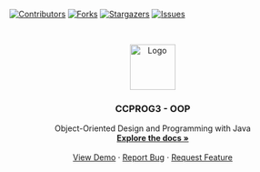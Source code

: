 <!--
*** Thanks for checking out the Best-README-Template. If you have a suggestion
*** that would make this better, please fork the repo and create a pull request
*** or simply open an issue with the tag "enhancement".
*** Thanks again! Now go create something AMAZING! :D
***
***
***
*** To avoid retyping too much info. Do a search and replace for the following:
*** yazninja, CCPROG3, yazninjaa, email, CCPROG3 - OOP, project_description
-->



<!-- PROJECT SHIELDS -->
<!--
*** I'm using markdown "reference style" links for readability.
*** Reference links are enclosed in brackets [ ] instead of parentheses ( ).
*** See the bottom of this document for the declaration of the reference variables
*** for contributors-url, forks-url, etc. This is an optional, concise syntax you may use.
*** https://www.markdownguide.org/basic-syntax/#reference-style-links
-->
[![Contributors][contributors-shield]][contributors-url]
[![Forks][forks-shield]][forks-url]
[![Stargazers][stars-shield]][stars-url]
[![Issues][issues-shield]][issues-url]



<!-- PROJECT LOGO -->
<br />
<p align="center">
  <a href="https://github.com/yazninja/CCPROG3">
    <img src="https://brandslogo.net/wp-content/uploads/2013/03/java-eps-vector-logo.png" alt="Logo" width="80" height="80">
  </a>

  <h3 align="center">CCPROG3 - OOP</h3>

  <p align="center">
    Object-Oriented Design and Programming with Java
    <br />
    <a href="https://github.com/yazninja/CCPROG3"><strong>Explore the docs »</strong></a>
    <br />
    <br />
    <a href="https://github.com/yazninja/CCPROG3">View Demo</a>
    ·
    <a href="https://github.com/yazninja/CCPROG3/issues">Report Bug</a>
    ·
    <a href="https://github.com/yazninja/CCPROG3/issues">Request Feature</a>
  </p>
</p>



<!-- TABLE OF CONTENTS -->
<!--
<details open="open">
  <summary><h2 style="display: inline-block">Table of Contents</h2></summary>
  <ol>
    <li>
      <a href="#about-the-project">About The Project</a>
      <ul>
        <li><a href="#built-with">Built With</a></li>
      </ul>
    </li>
    <li>
      <a href="#getting-started">Getting Started</a>
      <ul>
        <li><a href="#prerequisites">Prerequisites</a></li>
        <li><a href="#installation">Installation</a></li>
      </ul>
    </li>
    <li><a href="#usage">Usage</a></li>
    <li><a href="#roadmap">Roadmap</a></li>
    <li><a href="#contributing">Contributing</a></li>
    <li><a href="#license">License</a></li>
    <li><a href="#contact">Contact</a></li>
    <li><a href="#acknowledgements">Acknowledgements</a></li>
  </ol>
</details>



<!-- ABOUT THE PROJECT -->
<!--
## About The Project

[![Product Name Screen Shot][product-screenshot]](https://example.com)

Here's a blank template to get started:
**To avoid retyping too much info. Do a search and replace with your text editor for the following:**
`yazninja`, `CCPROG3`, `yazninjaa`, `email`, `CCPROG3 - OOP`, `project_description`


### Built With

* []()
* []()
* []()



<!-- GETTING STARTED -->
<!--
## Getting Started

To get a local copy up and running follow these simple steps.

### Prerequisites

This is an example of how to list things you need to use the software and how to install them.
* npm
  ```sh
  npm install npm@latest -g
  ```

### Installation

1. Clone the repo
   ```sh
   git clone https://github.com/yazninja/CCPROG3.git
   ```
2. Install NPM packages
   ```sh
   npm install
   ```



<!-- USAGE EXAMPLES -->
<!--
## Usage

Use this space to show useful examples of how a project can be used. Additional screenshots, code examples and demos work well in this space. You may also link to more resources.

_For more examples, please refer to the [Documentation](https://example.com)_



<!-- ROADMAP -->
<!--
## Roadmap

See the [open issues](https://github.com/yazninja/CCPROG3/issues) for a list of proposed features (and known issues).



<!-- CONTRIBUTING -->
<!--
## Contributing

Contributions are what make the open source community such an amazing place to be learn, inspire, and create. Any contributions you make are **greatly appreciated**.

1. Fork the Project
2. Create your Feature Branch (`git checkout -b feature/AmazingFeature`)
3. Commit your Changes (`git commit -m 'Add some AmazingFeature'`)
4. Push to the Branch (`git push origin feature/AmazingFeature`)
5. Open a Pull Request



<!-- LICENSE -->
<!--
## License

Distributed under the MIT License. See `LICENSE` for more information.



<!-- CONTACT -->
<!--
## Contact

Your Name - [@yazninjaa](https://twitter.com/yazninjaa) - email

Project Link: [https://github.com/yazninja/CCPROG3](https://github.com/yazninja/CCPROG3)



<!-- ACKNOWLEDGEMENTS -->
<!--
## Acknowledgements

* []()
* []()
* []() -->





<!-- MARKDOWN LINKS & IMAGES -->
<!-- https://www.markdownguide.org/basic-syntax/#reference-style-links -->
[contributors-shield]: https://img.shields.io/github/contributors/yazninja/CCPROG3.svg?style=for-the-badge
[contributors-url]: https://github.com/yazninja/CCPROG3/graphs/contributors
[forks-shield]: https://img.shields.io/github/forks/yazninja/CCPROG3.svg?style=for-the-badge
[forks-url]: https://github.com/yazninja/CCPROG3/network/members
[stars-shield]: https://img.shields.io/github/stars/yazninja/CCPROG3.svg?style=for-the-badge
[stars-url]: https://github.com/yazninja/CCPROG3/stargazers
[issues-shield]: https://img.shields.io/github/issues/yazninja/CCPROG3.svg?style=for-the-badge
[issues-url]: https://github.com/yazninja/CCPROG3/issues
[license-shield]: https://img.shields.io/github/license/yazninja/CCPROG3.svg?style=for-the-badge
[license-url]: https://github.com/yazninja/CCPROG3/blob/master/LICENSE.txt
[linkedin-shield]: https://img.shields.io/badge/-LinkedIn-black.svg?style=for-the-badge&logo=linkedin&colorB=555
[linkedin-url]: https://linkedin.com/in/yazninja
